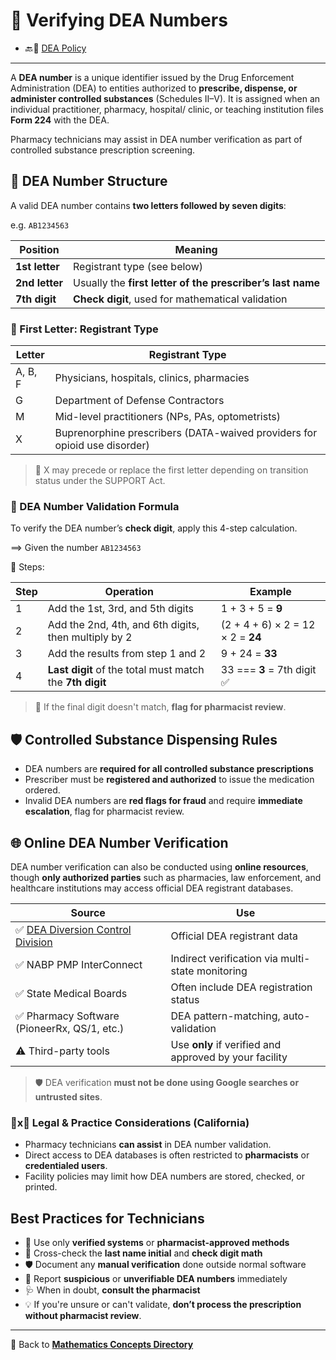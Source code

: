 # 🔐 Verifying DEA Numbers

- 🔙🔗 [DEA Policy](../law/csa_cmea.md#-prescriber--pharmacy-responsibilities)

---

A **DEA number** is a unique identifier issued by the Drug Enforcement Administration (DEA) to entities authorized to **prescribe, dispense, or administer controlled substances** (Schedules II–V). It is assigned when an individual practitioner, pharmacy, hospital/ clinic, or teaching institution files **Form 224** with the DEA.

Pharmacy technicians may assist in DEA number verification as part of controlled substance prescription screening.

## 🔑 DEA Number Structure

A valid DEA number contains **two letters followed by seven digits**:

e.g. `AB1234563`

| Position | Meaning |
|----------|---------|
| **1st letter** | Registrant type (see below) |
| **2nd letter** | Usually the **first letter of the prescriber’s last name** |
| **7th digit** | **Check digit**, used for mathematical validation |

### 📁 First Letter: Registrant Type

| Letter  | Registrant Type |
|---------|-----------------|
| A, B, F | Physicians, hospitals, clinics, pharmacies |
| G       | Department of Defense Contractors |
| M       | Mid-level practitioners (NPs, PAs, optometrists) |
| X       | Buprenorphine prescribers (DATA-waived providers for opioid use disorder) |

> 📌 X may precede or replace the first letter depending on transition status under the SUPPORT Act.

### 🔢 DEA Number Validation Formula

To verify the DEA number’s **check digit**, apply this 4-step calculation.

==> Given the number `AB1234563`

🔢 Steps:

| Step | Operation | Example |
|------|-----------|---------|
| 1    | Add the 1st, 3rd, and 5th digits | 1 + 3 + 5 = **9** |
| 2    | Add the 2nd, 4th, and 6th digits, then multiply by 2 | (2 + 4 + 6) × 2 = 12 × 2 = **24** |
| 3    | Add the results from step 1 and 2 | 9 + 24 = **33** |
| 4    | **Last digit** of the total must match the **7th digit** | 33 === **3** = 7th digit ✅ |

> 🚨 If the final digit doesn't match, **flag for pharmacist review**.

## 🛡️ Controlled Substance Dispensing Rules

- DEA numbers are **required for all controlled substance prescriptions**
- Prescriber must be **registered and authorized** to issue the medication ordered.
- Invalid DEA numbers are **red flags for fraud** and require **immediate escalation**, flag for pharmacist review.

## 🌐 Online DEA Number Verification

DEA number verification can also be conducted using **online resources**, though **only authorized parties** such as pharmacies, law enforcement, and healthcare institutions may access official DEA registrant databases.

| Source | Use |
|--------|-----|
| ✅ [DEA Diversion Control Division](https://www.deadiversion.usdoj.gov) | Official DEA registrant data |
| ✅ NABP PMP InterConnect | Indirect verification via multi-state monitoring |
| ✅ State Medical Boards | Often include DEA registration status |
| ✅ Pharmacy Software (PioneerRx, QS/1, etc.) | DEA pattern-matching, auto-validation |
| ⚠️ Third-party tools | Use **only** if verified and approved by your facility |

> 🛡️ DEA verification **must not be done using Google searches or untrusted sites**.

### 🦅x🐻 Legal & Practice Considerations (California)

- Pharmacy technicians **can assist** in DEA number validation.
- Direct access to DEA databases is often restricted to **pharmacists** or **credentialed users**.
- Facility policies may limit how DEA numbers are stored, checked, or printed.

## Best Practices for Technicians

- 🔐 Use only **verified systems** or **pharmacist-approved methods**
- 📌 Cross-check the **last name initial** and **check digit math**
- 🛡️ Document any **manual verification** done outside normal software
- 🚨 Report **suspicious** or **unverifiable DEA numbers** immediately
- 🩺 When in doubt, **consult the pharmacist**
- 💡 If you're unsure or can't validate, **don’t process the prescription without pharmacist review**.

---

🔗 Back to [**Mathematics Concepts Directory**](./readme.md)
